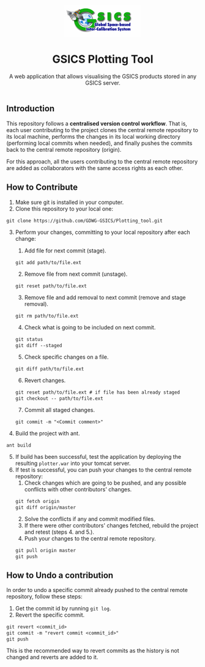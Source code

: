 <div align="center">
  <a href=http://gsics.wmo.int/>
    <img src="https://raw.githubusercontent.com/GDWG-GSICS/Plotting_tool/master/src/org/eumetsat/usd/gcp/client/resources/images/GSICS_logo_OPE.jpg" alt="GSICS Homepage" />
  </a>
</div>

<h1 align="center">GSICS Plotting Tool</h1>

<div align="center">
 A web application that allows visualising the GSICS products stored in any GSICS server.
</div>

<br />

## Introduction
This repository follows a **centralised version control workflow**. That is, each user contributing to the project clones the central remote repository to its local machine, performs the changes in its local working directory (performing local commits when needed), and finally pushes the commits back to the central remote repository (origin).

For this approach, all the users contributing to the central remote repository are added as collaborators with the same access rights as each other.

## How to Contribute
1. Make sure git is installed in your computer.
2. Clone this repository to your local one:
```
git clone https://github.com/GDWG-GSICS/Plotting_tool.git
```
3. Perform your changes, committing to your local repository after each change:

   1. Add file for next commit (stage).
   ```
   git add path/to/file.ext
   ```
   2. Remove file from next commit (unstage).
   ```
   git reset path/to/file.ext
   ```
   3. Remove file and add removal to next commit (remove and stage removal).
   ```
   git rm path/to/file.ext
   ```
   4. Check what is going to be included on next commit.
   ```
   git status
   git diff --staged
   ```
   5. Check specific changes on a file.
   ```
   git diff path/to/file.ext
   ```
   6. Revert changes.
   ```
   git reset path/to/file.ext # if file has been already staged
   git checkout -- path/to/file.ext
   ```
   7. Commit all staged changes.
   ```
   git commit -m "<Commit comment>"
   ```
4. Build the project with ant.
```
ant build
```
5. If build has been successful, test the application by deploying the resulting <code>plotter.war</code> into your tomcat server.
6. If test is successful, you can push your changes to the central remote repository:
   1. Check changes which are going to be pushed, and any possible conflicts with other contributors' changes.
   ```
   git fetch origin
   git diff origin/master
   ```
   2. Solve the conflicts if any and commit modified files.
   3. If there were other contributors' changes fetched, rebuild the project and retest (steps 4. and 5.).
   4. Push your changes to the central remote repository.
   ```
   git pull origin master
   git push
   ```

## How to Undo a contribution
In order to undo a specific commit already pushed to the central remote repository, follow these steps:
1. Get the commit id by running <code>git log</code>.
2. Revert the specific commit.
```
git revert <commit_id>
git commit -m "revert commit <commit_id>"
git push
```

This is the recommended way to revert commits as the history is not changed and reverts are added to it.
